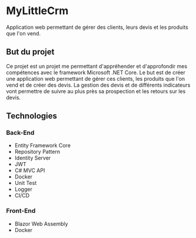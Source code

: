 # MyLittleCrm
Application web permettant de gérer des clients, leurs devis et les produits que l'on vend.

## But du projet
Ce projet est un projet me permettant d'appréhender et d'approfondir mes compétences avec le framework Microsoft .NET Core.
Le but est de créer une application web permettant de gérer ces clients, les produits que l'on vend et de créer des devis. La gestion des devis et de différents indicateurs
vont permettre de suivre au plus près sa prospection et les retours sur les devis.

## Technologies

### Back-End
- Entity Framework Core
- Repository Pattern
- Identity Server
- JWT
- C# MVC API
- Docker
- Unit Test
- Logger
- CI/CD

### Front-End
- Blazor Web Assembly
- Docker
